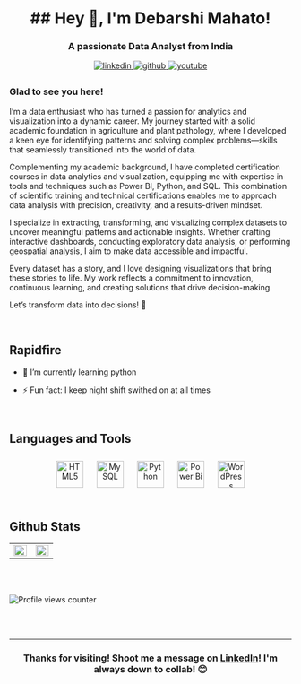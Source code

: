 


<h1 align="center">## Hey 👋, I'm Debarshi Mahato! </h1> 

<h3 align="center">A passionate Data Analyst from India</h3>


  
<div align="center"> 
<a href="https://linkedin.com/in/debarshimahato17" target="_blank">
<img src=https://img.shields.io/badge/linkedin-%231E77B5.svg?&style=for-the-badge&logo=linkedin&logoColor=white alt=linkedin style="margin-bottom: 5px;" />
</a>
<a href="https://github.com/debarshi8967" target="_blank">
<img src=https://img.shields.io/badge/github-%2324292e.svg?&style=for-the-badge&logo=github&logoColor=white alt=github style="margin-bottom: 5px;" />
</a>
<a href="https://www.youtube.com/channel/UCgSFOOWrMHsyheIWfuPGGCA?sub_confirmation=1" target="_blank">
<img src=https://img.shields.io/badge/youtube-%23EE4831.svg?&style=for-the-badge&logo=youtube&logoColor=white alt=youtube style="margin-bottom: 5px;" />
</a>  

</div>



### Glad to see you here!  
I’m a data enthusiast who has turned a passion for analytics and visualization into a dynamic career. My journey started with a solid academic foundation in agriculture and plant pathology, where I developed a keen eye for identifying patterns and solving complex problems—skills that seamlessly transitioned into the world of data.

Complementing my academic background, I have completed certification courses in data analytics and visualization, equipping me with expertise in tools and techniques such as Power BI, Python, and SQL. This combination of scientific training and technical certifications enables me to approach data analysis with precision, creativity, and a results-driven mindset.

I specialize in extracting, transforming, and visualizing complex datasets to uncover meaningful patterns and actionable insights. Whether crafting interactive dashboards, conducting exploratory data analysis, or performing geospatial analysis, I aim to make data accessible and impactful.

Every dataset has a story, and I love designing visualizations that bring these stories to life. My work reflects a commitment to innovation, continuous learning, and creating solutions that drive decision-making.

Let’s transform data into decisions! 🌟  
  

<br/>  


## Rapidfire  

- 🌱 I’m currently learning python  
  

- ⚡ Fun fact: I keep night shift swithed on at all times   



<br/>  


## Languages and Tools  
<div align="center">  
<a href="https://en.wikipedia.org/wiki/HTML5" target="_blank"><img style="margin: 10px" src="https://profilinator.rishav.dev/skills-assets/html5-original-wordmark.svg" alt="HTML5" width="48" /></a>  
<a href="https://www.mysql.com/" target="_blank"><img style="margin: 10px" src="https://profilinator.rishav.dev/skills-assets/mysql-original-wordmark.svg" alt="MySQL" width="48" /></a>  
<a href="https://www.python.org/" target="_blank"><img style="margin: 10px" src="https://profilinator.rishav.dev/skills-assets/python-original.svg" alt="Python" width="48" /></a>  
<a href="https://powerbi.microsoft.com/en-us/" target="_blank"><img style="margin: 10px" src="https://profilinator.rishav.dev/skills-assets/powerbi.png" alt="Power Bi" width="48"/></a>
<a href="https://wordpress.com/" target="_blank"><img style="margin: 10px" src="https://profilinator.rishav.dev/skills-assets/wordpress.png" alt="WordPress" width="48" /></a>  
</div>  

<br/>  


## Github Stats  
<table><tr><td valign="top" width="50%">

<img src="https://github-readme-stats.vercel.app/api?username=debarshi8967&show_icons=true&count_private=true&hide_border=true" align="left" style="width: 100%" />

</td><td valign="top" width="50%">

<img src="https://github-readme-stats.vercel.app/api/top-langs/?username=debarshi8967&hide_border=true&layout=compact" align="left" style="width: 100%" />

</td></tr></table>  

<br/>  

  

<br/>  

![Profile views counter](https://komarev.com/ghpvc/?username=debarshi8967&&style=flat-square)  
  

<br/>  


<br />

----
<div align="center">
    <h3>Thanks for visiting! Shoot me a message on <a href="https://in.linkedin.com/in/debarshimahato17">LinkedIn</a>! I'm always down to collab! 😊</h3>
  </div>
